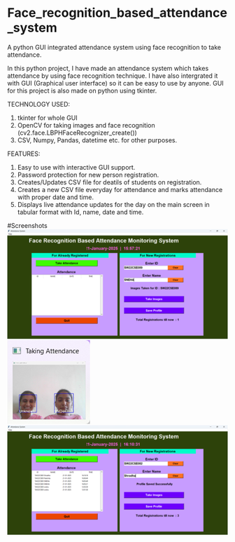 # Face_recognition_based_attendance_system
A python GUI integrated attendance system using face recognition to take attendance.

In this python project, I have made an attendance system which takes attendance by using face recognition technique. I have also intergrated it with GUI (Graphical user interface) so it can be easy to use by anyone. GUI for this project is also made on python using tkinter.

TECHNOLOGY USED:
1) tkinter for whole GUI
2) OpenCV for taking images and face recognition (cv2.face.LBPHFaceRecognizer_create())
3) CSV, Numpy, Pandas, datetime etc. for other purposes.

FEATURES:
1) Easy to use with interactive GUI support.
2) Password protection for new person registration.
3) Creates/Updates CSV file for deatils of students on registration.
4) Creates a new CSV file everyday for attendance and marks attendance with proper date and time.
5) Displays live attendance updates for the day on the main screen in tabular format with Id, name, date and time.

#Screenshots
![image alt](https://github.com/snehashalgar29/Face-Recognition-Based-Attendance-Monitoring-System/blob/main/2025-01-21%20(3).png?raw=true)
![image alt](https://github.com/snehashalgar29/Face-Recognition-Based-Attendance-Monitoring-System/blob/main/2025-01-21%20(5).png?raw=true)
![image alt](https://github.com/snehashalgar29/Face-Recognition-Based-Attendance-Monitoring-System/blob/main/2025-01-21%20(6).png?raw=true)
